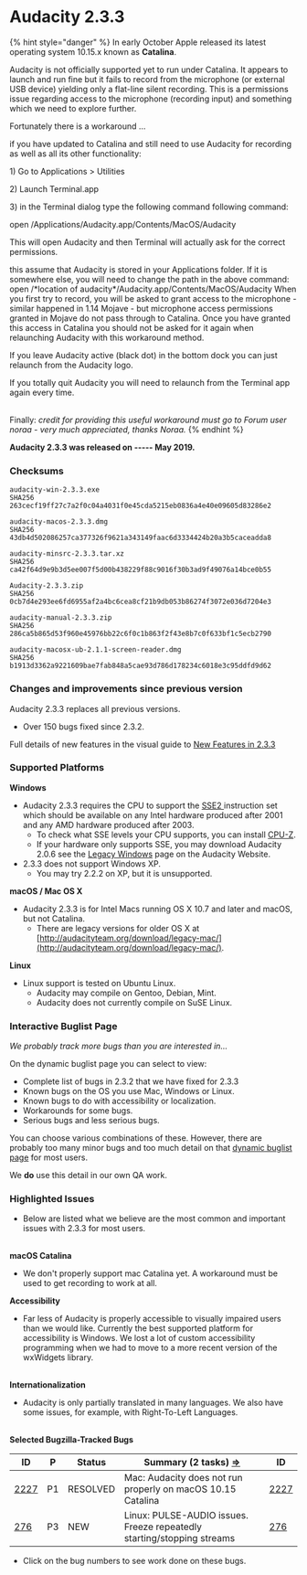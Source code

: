 # Audacity 2.3.3

{% hint style="danger" %}
In early October Apple released its latest operating system 10.15.x known as **Catalina**.

Audacity is not officially supported yet to run under Catalina. It appears to launch and run fine but it fails to record from the microphone (or external USB device) yielding only a flat-line silent recording. This is a permissions issue regarding access to the microphone (recording input) and something which we need to explore further.

Fortunately there is a workaround ...

if you have updated to Catalina and still need to use Audacity for recording as well as all its other functionality:

1\) Go to Applications > Utilities

2\) Launch Terminal.app

3\) in the Terminal dialog type the following command following command:

open /Applications/Audacity.app/Contents/MacOS/Audacity

This will open Audacity and then Terminal will actually ask for the correct permissions.

this assume that Audacity is stored in your Applications folder. If it is somewhere else, you will need to change the path in the above command: open /\*location of audacity\*/Audacity.app/Contents/MacOS/Audacity When you first try to record, you will be asked to grant access to the microphone - similar happened in 1.14 Mojave - but microphone access permissions granted in Mojave do not pass through to Catalina. Once you have granted this access in Catalina you should not be asked for it again when relaunching Audacity with this workaround method.

If you leave Audacity active (black dot) in the bottom dock you can just relaunch from the Audacity logo.

If you totally quit Audacity you will need to relaunch from the Terminal app again every time.

\
Finally: _credit for providing this useful workaround must go to Forum user noraa - very much appreciated, thanks Noraa._
{% endhint %}

**Audacity 2.3.3 was released on ----- May 2019.**

### Checksums

```
audacity-win-2.3.3.exe
SHA256	263cecf19ff27c7a2f0c04a4031f0e45cda5215eb0836a4e40e09605d83286e2

audacity-macos-2.3.3.dmg
SHA256	43db4d502086257ca377326f9621a343149faac6d3334424b20a3b5caceadda8

audacity-minsrc-2.3.3.tar.xz
SHA256	ca42f64d9e9b3d5ee007f5d00b438229f88c9016f30b3ad9f49076a14bce0b55

Audacity-2.3.3.zip
SHA256	0cb7d4e293ee6fd6955af2a4bc6cea8cf21b9db053b86274f3072e036d7204e3

audacity-manual-2.3.3.zip
SHA256	286ca5b865d53f960e45976bb22c6f0c1b863f2f43e8b7c0f633bf1c5ecb2790

audacity-macosx-ub-2.1.1-screen-reader.dmg
SHA256	b1913d3362a9221609bae7fab848a5cae93d786d178234c6018e3c95ddfd9d62
```

### Changes and improvements since previous version

Audacity 2.3.3 replaces all previous versions.

* Over 150 bugs fixed since 2.3.2.

Full details of new features in the visual guide to [New Features in 2.3.3](https://manual.audacityteam.org/man/new\_features\_in\_this\_release.html)

### Supported Platforms

**Windows**

* Audacity 2.3.3 requires the CPU to support the [SSE2 ](http://en.wikipedia.org/wiki/SSE2)instruction set which should be available on any Intel hardware produced after 2001 and any AMD hardware produced after 2003.
  * To check what SSE levels your CPU supports, you can install [CPU-Z](http://www.cpuid.com/softwares/cpu-z.html).
  * If your hardware only supports SSE, you may download Audacity 2.0.6 see the [Legacy Windows](https://www.audacityteam.org/download/legacy-windows/) page on the Audacity Website.
* 2.3.3 does not support Windows XP.
  * You may try 2.2.2 on XP, but it is unsupported.

**macOS / Mac OS X**

* Audacity 2.3.3 is for Intel Macs running OS X 10.7 and later and macOS, but not Catalina.
  * There are legacy versions for older OS X at [http://audacityteam.org/download/legacy-mac/](http://audacityteam.org/download/legacy-mac/).

**Linux**

* Linux support is tested on Ubuntu Linux.
  * Audacity may compile on Gentoo, Debian, Mint.
  * Audacity does not currently compile on SuSE Linux.

### Interactive Buglist Page

_We probably track more bugs than you are interested in..._

On the dynamic buglist page you can select to view:

* Complete list of bugs in 2.3.2 that we have fixed for 2.3.3
* Known bugs on the OS you use Mac, Windows or Linux.
* Known bugs to do with accessibility or localization.
* Workarounds for some bugs.
* Serious bugs and less serious bugs.

You can choose various combinations of these. However, there are probably too many minor bugs and too much detail on that [dynamic buglist page](<../../.gitbook/assets/Issues (4)>) for most users.

We **do** use this detail in our own QA work.

### Highlighted Issues

* Below are listed what we believe are the most common and important issues with 2.3.3 for most users.

\
**macOS Catalina**

* We don't properly support mac Catalina yet. A workaround must be used to get recording to work at all.

**Accessibility**

* Far less of Audacity is properly accessible to visually impaired users than we would like. Currently the best supported platform for accessibility is Windows. We lost a lot of custom accessibility programming when we had to move to a more recent version of the wxWidgets library.

\
**Internationalization**

* Audacity is only partially translated in many languages. We also have some issues, for example, with Right-To-Left Languages.

\
**Selected Bugzilla-Tracked Bugs**

| **ID**                                                         | **P** | **Status** | **Summary (2 tasks)** [**⇒**](http://bugzilla.audacityteam.org/buglist.cgi?\&field0-0-0=bug\_id\&type0-0-0=equals\&value0-0-0=276\&field0-0-1=bug\_id\&type0-0-1=equals\&value0-0-1=1585\&field0-0-2=bug\_id\&type0-0-2=equals\&value0-0-2=2227\&field0-1-0=bug\_status\&type0-1-0=notequals\&value0-1-0=CLOSED) | **ID**                                                         |
| -------------------------------------------------------------- | ----- | ---------- | ---------------------------------------------------------------------------------------------------------------------------------------------------------------------------------------------------------------------------------------------------------------------------------------------------------------- | -------------------------------------------------------------- |
| [2227](http://bugzilla.audacityteam.org/show\_bug.cgi?id=2227) | P1    | RESOLVED   | Mac: Audacity does not run properly on macOS 10.15 Catalina                                                                                                                                                                                                                                                      | [2227](http://bugzilla.audacityteam.org/show\_bug.cgi?id=2227) |
| [276](http://bugzilla.audacityteam.org/show\_bug.cgi?id=276)   | P3    | NEW        | Linux: PULSE-AUDIO issues. Freeze repeatedly starting/stopping streams                                                                                                                                                                                                                                           | [276](http://bugzilla.audacityteam.org/show\_bug.cgi?id=276)   |

* Click on the bug numbers to see work done on these bugs.
